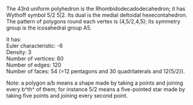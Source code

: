 The 43rd uniform polyhedron is the Rhombidodecadodecahedron; it has
Wythoff symbol 5/2 5|2. Its dual is the medial deltoidal
hexecontahedron. The pattern of polygons round each vertex is
(4,5/2,4,5); its symmetry group is the icosahedral group A5.

It has:\
 Euler characteristic: -6\
 Density: 3\
 Number of vertices: 60\
 Number of edges: 120\
 Number of faces: 54 (=12 pentagons and 30 quadrilaterals and 12{5/2}).

Note: a polygon a/b means a shape made by taking a points and joining
every b^th^ of them; for instance 5/2 means a five-pointed star made by
taking five points and joining every second point.
